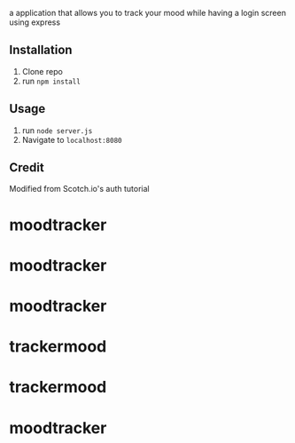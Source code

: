
a application that allows you to track your mood while having a login screen using express

## Installation

1. Clone repo
2. run `npm install`

## Usage

1. run `node server.js`
2. Navigate to `localhost:8080`

## Credit

Modified from Scotch.io's auth tutorial
# moodtracker

# moodtracker

# moodtracker

# trackermood

# trackermood

# moodtracker

